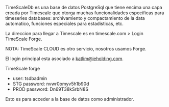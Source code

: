 TimeScaleDb es una base de datos PostgreSql que tiene encima una capa creada por Timescale que otorga muchas funcionalidades especificas para timeseries databases: archivamiento y compactamiento de la data automatico, funciones especiales para estadisticas, etc.

La direccion para llegar a Timescale es en timescale.com > Login TimeScale Forge.

NOTA: TimeScale CLOUD es otro servicio, nosotros usamos Forge.

El login principal esta asociado a katlim@ieholding.com.

TimeScale forge
- user: tsdbadmin
- STG password: nvwr0omyv5h1b90d
- PROD password: Dn69T38kSrbN8S

Esto es para acceder a la base de datos como administrador.